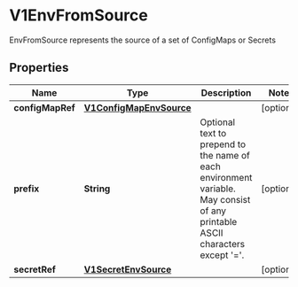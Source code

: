 

# V1EnvFromSource

EnvFromSource represents the source of a set of ConfigMaps or Secrets

## Properties

| Name | Type | Description | Notes |
|------------ | ------------- | ------------- | -------------|
|**configMapRef** | [**V1ConfigMapEnvSource**](V1ConfigMapEnvSource.md) |  |  [optional] |
|**prefix** | **String** | Optional text to prepend to the name of each environment variable. May consist of any printable ASCII characters except &#39;&#x3D;&#39;. |  [optional] |
|**secretRef** | [**V1SecretEnvSource**](V1SecretEnvSource.md) |  |  [optional] |



